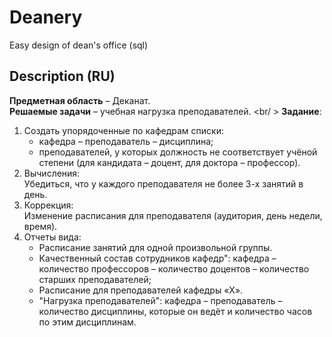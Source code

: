 Deanery
=======
Easy design of dean's office (sql)

Description (RU)
----------------
**Предметная область** – Деканат. <br />
**Решаемые задачи** – учебная нагрузка преподавателей. <br/ >
**Задание**:<br/>

1. Создать упорядоченные по кафедрам  списки:
   * кафедра – преподаватель – дисциплина;
   * преподавателей, у которых должность не соответствует учёной степени (для кандидата – доцент, для доктора – профессор).
2. Вычисления:<br/>
   Убедиться, что у каждого преподавателя не более 3-х занятий в день.
3. Коррекция:<br/>
   Изменение расписания для преподавателя (аудитория, день недели, время).
4. Отчеты вида:<br/>
   * Расписание занятий для одной произвольной группы. 
   * Качественный состав сотрудников кафедр": кафедра – количество профессоров – количество доцентов – количество старших преподавателей;
   * Расписание для преподавателей кафедры «Х».
   * "Нагрузка преподавателей": кафедра – преподаватель – количество дисциплины, которые он ведёт и количество часов по этим дисциплинам.

